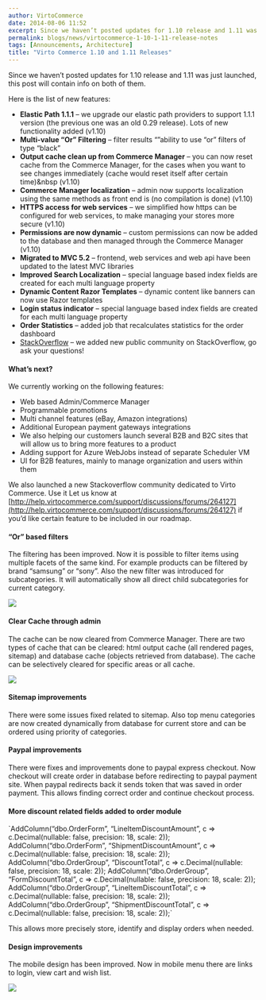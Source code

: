 ```yaml
---
author: VirtoCommerce
date: 2014-08-06 11:52
excerpt: Since we haven’t posted updates for 1.10 release and 1.11 was just launched, this post will contain info on both of them.
permalink: blogs/news/virtocommerce-1-10-1-11-release-notes
tags: [Announcements, Architecture]
title: "Virto Commerce 1.10 and 1.11 Releases"
---
```

Since we haven’t posted updates for 1.10 release and 1.11 was just launched, this post will contain info on both of them.

Here is the list of new features:

* **Elastic Path 1.1.1** – we upgrade our elastic path providers to support 1.1.1 version (the previous one was an old 0.29 release). Lots of new functionality added (v1.10)
* **Multi-value “Or” Filtering** – filter results “”ability to use “or” filters of type “black”
* **Output cache clean up from Commerce Manager** – you can now reset cache from the Commerce Manager, for the cases when you want to see changes immediately (cache would reset itself after certain time)&nbsp (v1.10)
* **Commerce Manager localization** – admin now supports localization using the same methods as front end is (no compilation is done) (v1.10)
* **HTTPS access for web services** – we simplified how https can be configured for web services, to make managing your stores more secure (v1.10)
* **Permissions are now dynamic** – custom permissions can now be added to the database and then managed through the Commerce Manager (v1.10)
* **Migrated to MVC 5.2** – frontend, web services and web api have been updated to the latest MVC libraries
* **Improved Search Localization** – special language based index fields are created for each multi language property
* **Dynamic Content Razor Templates** – dynamic content like banners can now use Razor templates
* **Login status indicator** – special language based index fields are created for each multi language property
* **Order Statistics** – added job that recalculates statistics for the order dashboard
* [StackOverflow](http://stackoverflow.com/tags/virtocommerce) – we added new public community on StackOverflow, go ask your questions!

#### What’s next?

We currently working on the following features:

* Web based Admin/Commerce Manager
* Programmable promotions
* Multi channel features (eBay, Amazon integrations)
* Additional European payment gateways integrations
* We also helping our customers launch several B2B and B2C sites that will allow us to bring more features to a product
* Adding support for Azure WebJobs instead of separate Scheduler VM
* UI for B2B features, mainly to manage organization and users within them

We also launched a new Stackoverflow community dedicated to Virto Commerce. Use it Let us know at [http://help.virtocommerce.com/support/discussions/forums/264127](http://help.virtocommerce.com/support/discussions/forums/264127) if you’d like certain feature to be included in our roadmap.

#### “Or” based filters

The filtering has been improved. Now it is possible to filter items using multiple facets of the same kind. For example products can be filtered by brand “samsung” or “sony”. Also the new filter was introduced for subcategories. It will automatically show all direct child subcategories for current category.

![](/assets/cms-content/blogs/vccom/assets/clip_image002e.jpg)

#### Clear Cache through admin

The cache can be now cleared from Commerce Manager. There are two types of cache that can be cleared: html output cache (all rendered pages, sitemap) and database cache (objects retrieved from database). The cache can be selectively cleared for specific areas or all cache.

![](/assets/cms-content/blogs/vccom/assets/clip_image0022e.jpg)

#### Sitemap improvements

There were some issues fixed related to sitemap. Also top menu categories are now created dynamically from database for current store and can be ordered using priority of categories.

#### Paypal improvements

There were fixes and improvements done to paypal express checkout. Now checkout will create order in database before redirecting to paypal payment site. When paypal redirects back it sends token that was saved in order payment. This allows finding correct order and continue checkout process.

#### More discount related fields added to order module

<span class="code-block">
`AddColumn(“dbo.OrderForm”, “LineItemDiscountAmount”, c => c.Decimal(nullable: false, precision: 18, scale: 2));
AddColumn(“dbo.OrderForm”, “ShipmentDiscountAmount”, c => c.Decimal(nullable: false, precision: 18, scale: 2));
AddColumn(“dbo.OrderGroup”, “DiscountTotal”, c => c.Decimal(nullable: false, precision: 18, scale: 2));
AddColumn(“dbo.OrderGroup”, “FormDiscountTotal”, c => c.Decimal(nullable: false, precision: 18, scale: 2));
AddColumn(“dbo.OrderGroup”, “LineItemDiscountTotal”, c => c.Decimal(nullable: false, precision: 18, scale: 2));
AddColumn(“dbo.OrderGroup”, “ShipmentDiscountTotal”, c => c.Decimal(nullable: false, precision: 18, scale: 2));`
</span>

This allows more precisely store, identify and display orders when needed.

#### Design improvements

The mobile design has been improved. Now in mobile menu there are links to login, view cart and wish list.

![](/assets/cms-content/blogs/vccom/assets/clip_image0023e.jpg)
